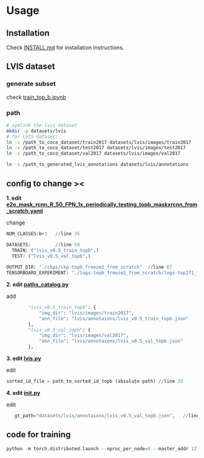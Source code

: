 # Usage

## Installation

Check [INSTALL.md](INSTALL.md) for installation instructions.

## LVIS dataset

### generate subset
check [train_top_b.ipynb](train_top_b.ipynb)

### path
```bash
# symlink the lvis dataset
mkdir -p datasets/lvis
# for LVIS dataset:
ln -s /path_to_coco_dataset/train2017 datasets/lvis/images/train2017
ln -s /path_to_coco_dataset/test2017 datasets/lvis/images/test2017
ln -s /path_to_coco_dataset/val2017 datasets/lvis/images/val2017

ln -s /path_to_generated_lvis_annotations datasets/lvis/annotations
```

## config to change ><
**1. edit [e2e_mask_rcnn_R_50_FPN_1x_periodically_testing_topb_maskxrcnn_from_scratch.yaml](https://github.com/JoyHuYY1412/maskrcnn_base/blob/master/configs/lvis/e2e_mask_rcnn_R_50_FPN_1x_periodically_testing_topb_maskxrcnn_from_scratch.yaml)**

change
```python
NUM_CLASSES:b+1   //line 35

DATASETS:         //line 50
  TRAIN: ("lvis_v0.5_train_topb",)
  TEST: ("lvis_v0.5_val_topb",)
  
OUTPUT_DIR: "./ckps/ckp-topb_freeze2_from_scratch"  //line 67
TENSORBOARD_EXPERIMENT: "./logs-topb_freeze2_from_scratch/logs-top271_freeze2"
```

**2. edit [paths_catalog.py](https://github.com/JoyHuYY1412/maskrcnn_base/blob/master/maskrcnn_benchmark/config/paths_catalog.py)**

add
```python
        "lvis_v0.5_train_topb": {
            "img_dir": "lvis/images/train2017",
            "ann_file": "lvis/annotaions/lvis_v0.5_train_topb.json"
        },
        "lvis_v0.5_val_topb": {
            "img_dir": "lvis/images/val2017",
            "ann_file": "lvis/annotaions/lvis_v0.5_val_topb.json"
        },
```

**3. edit [lvis.py](https://github.com/JoyHuYY1412/maskrcnn_base/blob/master/maskrcnn_benchmark/data/datasets/lvis.py)**

edit
```python
sorted_id_file = path_to_sorted_id_topb (absolute path) //line 39
```

**4. edit [__init__.py](https://github.com/JoyHuYY1412/maskrcnn_base/blob/master/maskrcnn_benchmark/data/datasets/evaluation/lvis/__init__.py)**

edit
```python
   gt_path="datasets/lvis/annotaions/lvis_v0.5_val_topb.json",   //line 16
```

## code for training



```python
python -m torch.distributed.launch --nproc_per_node=8 --master_addr 127.0.0.3 --master_port 29503 ./tools/train_net.py --use-tensorboard --config-file "configs/lvis/e2e_mask_rcnn_R_50_FPN_1x_periodically_testing_topb_maskxrcnn_from_scratch.yaml" MODEL.RPN.FPN_POST_NMS_TOP_N_TRAIN 1000
```

